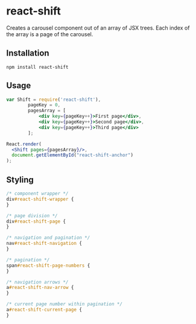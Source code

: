 # react-shift
Creates a carousel component out of an array of JSX trees. Each index of the array is a page of the carousel.

## Installation
```
npm install react-shift
```

## Usage
```jsx
var Shift = require('react-shift'),
		pageKey = 0,
		pagesArray = [
			<div key={pageKey++}>First page</div>,
			<div key={pageKey++}>Second page</div>,
			<div key={pageKey++}>Third page</div>
		];

React.render(
  <Shift pages={pagesArray}/>,
  document.getElementById("react-shift-anchor")
);
```

## Styling
```css
/* component wrapper */
div#react-shift-wrapper {	
}

/* page division */
div#react-shift-page {
}

/* navigation and pagination */
nav#react-shift-navigation {
}

/* pagination */
span#react-shift-page-numbers {
}

/* navigation arrows */
a#react-shift-nav-arrow {
}

/* current page number within pagination */
a#react-shift-current-page {
}

```